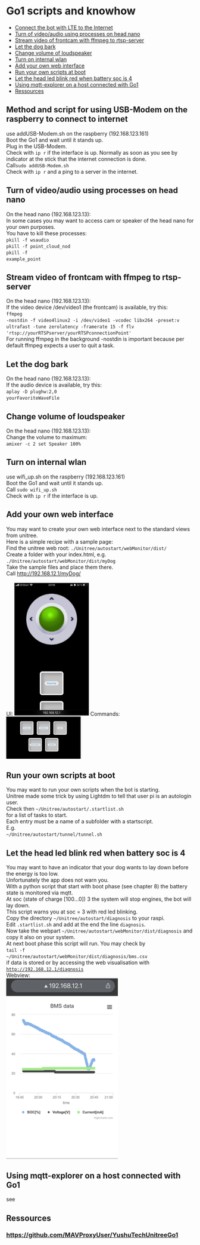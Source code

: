 # Go1 scripts and knowhow

* [Connect the bot with LTE to the Internet](#method-and-script-for-using-usb-modem-on-the-raspberry-to-connect-to-internet)
* [Turn of video/audio using processes on head nano](#turn-of-videoaudio-using-processes-on-head-nano)
* [Stream video of frontcam with ffmpeg to rtsp-server](#stream-video-of-frontcam-with-ffmpeg-to-rtsp-server)
* [Let the dog bark](#let-the-dog-bark)
* [Change volume of loudspeaker](#change-volume-of-loudspeaker)
* [Turn on internal wlan](#turn-on-internal-wlan)
* [Add your own web interface](#add-your-own-web-interface)
* [Run your own scripts at boot](#run-your-own-scripts-at-boot)
* [Let the head led blink red when battery soc is 4](#let-the-head-led-blink-red-when-battery-soc-is-4)
* [Using mqtt-explorer on a host connected with Go1]()
* [Ressources](#ressources)

## Method and script for using USB-Modem on the raspberry to connect to internet
use addUSB-Modem.sh on the raspberry (192.168.123.161)<br>
Boot the Go1 and wait until it stands up.<br>
Plug in the USB-Modem.<br>
Check with <code>ip r</code> if the interface is up. Normally as soon as you see by indicator at the stick that the internet connection is done.<br>
Call<code>sudo addUSB-Modem.sh</code><br>
Check with <code>ip r</code> and a ping to a server in the internet.<br>


## Turn of video/audio using processes on head nano
On the head nano (192.168.123.13):<br>
In some cases you may want to access cam or speaker of the head nano for your own purposes.<br>
You have to kill these processes: <br>
<code>pkill -f wsaudio</code><br>
<code>pkill -f point_cloud_nod</code><br>
<code>pkill -f example_point</code><br>

## Stream video of frontcam with ffmpeg to rtsp-server
On the head nano (192.168.123.13):<br>
If the video device /dev/video1 (the frontcam) is available, try this:<br>
<code>ffmpeg -nostdin -f video4linux2 -i /dev/video1 -vcodec libx264 -preset:v ultrafast -tune zerolatency -framerate 15 -f flv 'rtsp://yourRTSPserver/yourRTSPconnectionPoint'
</code><br>
For running ffmpeg in the background -nostdin is important because per default ffmpeg expects a user to quit a task.

## Let the dog bark
On the head nano (192.168.123.13):<br>
If the audio device is available, try this:<br>
<code>aplay -D plughw:2,0 yourFavoriteWaveFile</code><br>

## Change volume of loudspeaker
On the head nano (192.168.123.13):<br>
Change the volume to maximum:<br>
<code>amixer -c 2  set Speaker 100%</code>

## Turn on internal wlan
use wifi_up.sh on the raspberry (192.168.123.161)<br>
Boot the Go1 and wait until it stands up.<br>
Call <code>sudo wifi_up.sh</code><br>
Check with <code>ip r</code> if the interface is up.<br>

## Add your own web interface
You may want to create your own web interface next to the standard views from unitree.<br>
Here is a simple recipe with a sample page:<br>
Find the unitree web root: <code>./Unitree/autostart/webMonitor/dist/</code><br>
Create a folder with your index.html, e.g. <code>./Unitree/autostart/webMonitor/dist/myDog</code><br>
Take the sample files and place them there.<br>
Call http://192.168.12.1/myDog/<br><br>
UI: <img src="https://github.com/maggusscheppi/Go1/blob/main/myDog_ScreenShot.jpg" width=200px;/> Commands: <img src="https://github.com/maggusscheppi/Go1/blob/main/myDog_ScreenShot_Commands.jpg" width=200px;/>

## Run your own scripts at boot
You may want to run your own scripts when the bot is starting.<br>
Unitree made some trick by using Lightdm to tell that user pi is an autologin user.<br>
Check then <code>\~/Unitree/autostart/.startlist.sh</code><br>
for a list of tasks to start.<br>
Each entry must be a name of a subfolder with a startscript.<br>
E.g.<br>
<code>~/Unitree/autostart/tunnel/tunnel.sh</code><br>

## Let the head led blink red when battery soc is 4
You may want to have an indicator that your dog wants to lay down before the energy is too low.<br>
Unfortunately the app does not warn you.<br>
With a python script that start with boot phase (see chapter 8) the battery state is monitored via mqtt.<br>
At soc (state of charge [100...0]) 3 the system will stop engines, the bot will lay down.<br>
This script warns you at soc = 3 with red led blinking.<br>
Copy the directory <code>\~/Unitree/autostart/diagnosis</code> to your raspi.<br>
Edit <code>.startlist.sh</code> and add at the end the line <code>diagnosis</code>.<br>
Now take the webpart <code>\~/Unitree/autostart/webMonitor/dist/diagnosis</code> and copy it also on your system.<br>
At next boot phase this script will run. You may check by <br>
<code>tail -f ~/Unitree/autostart/webMonitor/dist/diagnosis/bms.csv</code><br>
if data is stored or by accessing the web visualisation with <code>http://192.168.12.1/diagnosis</code><br>
Webview:<br>
<img src="https://github.com/maggusscheppi/Go1/blob/main/bms_view.jpg" width=300px;/>

## Using mqtt-explorer on a host connected with Go1
see 

## Ressources
### https://github.com/MAVProxyUser/YushuTechUnitreeGo1




